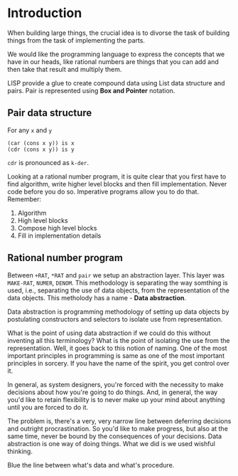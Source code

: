 # Introduction
When building large things, the crucial idea is to divorse the task of building things from the task of implementing the parts.

We would like the programming language to express the concepts that we have in our heads, like rational numbers are things that you can add and then take that result and multiply them.

LISP provide a glue to create compound data using List data structure and pairs. Pair is represented using **Box and Pointer** notation.

## Pair data structure
For any `x` and `y`

    (car (cons x y)) is x
    (cdr (cons x y)) is y

`cdr` is pronounced as `k-der`.

Looking at a rational number program, it is quite clear that you first have to find algorithm, write higher level blocks and then fill implementation. Never code before you do so. Imperative programs allow you to do that. Remember:
1. Algorithm
2. High level blocks
3. Compose high level blocks
4. Fill in implementation details

## Rational number program
Between `+RAT`, `*RAT` and `pair` we setup an abstraction layer. This layer was `MAKE-RAT`, `NUMER`, `DENOM`. This methodology is separating the way somthing is used, i.e., separating the use of data objects, from the representation of the data objects. This metholody has a name - **Data abstraction**.

Data abstraction is programming methodology of setting up data objects by postulating constructors and selectors to isolate use from representation.

What is the point of using data abstraction if we could do this without inventing all this terminology? What is the point of isolating the use from the representation. Well, it goes back to this notion of naming. One of the most important principles in programming is same as one of the most important principles in sorcery. If you have the name of the spirit, you get control over it.

In general, as system designers, you're forced with the necessity to make decisions about how you're going to do things. And, in general, the way you'd like to retain flexibility is to never make up your mind about anything until you are forced to do it.

The problem is, there's a very, very narrow line between deferring decisions and outright procrastination. So you'd like to make progress, but also at the same time, never be bound by the consequences of your decisions. Data abstraction is one way of doing things. What we did is we used wishful thinking.

Blue the line between what's data and what's procedure.
